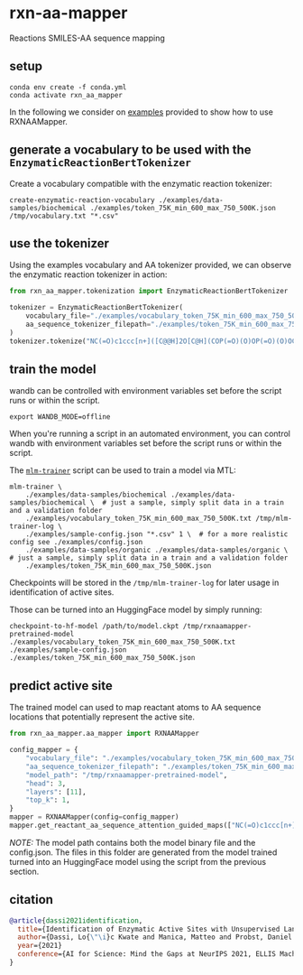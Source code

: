 # rxn-aa-mapper

Reactions SMILES-AA sequence mapping

## setup

```console
conda env create -f conda.yml
conda activate rxn_aa_mapper
```

In the following we consider on [examples](./examples) provided to show how to use RXNAAMapper.

## generate a vocabulary to be used with the `EnzymaticReactionBertTokenizer`

Create a vocabulary compatible with the enzymatic reaction tokenizer:

```console
create-enzymatic-reaction-vocabulary ./examples/data-samples/biochemical ./examples/token_75K_min_600_max_750_500K.json /tmp/vocabulary.txt "*.csv"
```

## use the tokenizer

Using the examples vocabulary and AA tokenizer provided, we can observe the enzymatic reaction tokenizer in action:

```python
from rxn_aa_mapper.tokenization import EnzymaticReactionBertTokenizer

tokenizer = EnzymaticReactionBertTokenizer(
    vocabulary_file="./examples/vocabulary_token_75K_min_600_max_750_500K.txt",
    aa_sequence_tokenizer_filepath="./examples/token_75K_min_600_max_750_500K.json"
)
tokenizer.tokenize("NC(=O)c1ccc[n+]([C@@H]2O[C@H](COP(=O)(O)OP(=O)(O)OC[C@H]3O[C@@H](n4cnc5c(N)ncnc54)[C@H](O)[C@@H]3O)[C@@H](O)[C@H]2O)c1.O=C([O-])CC(C(=O)[O-])C(O)C(=O)[O-]|AGGVKTVTLIPGDGIGPEISAAVMKIFDAAKAPIQANVRPCVSIEGYKFNEMYLDTVCLNIETACFATIKCSDFTEEICREVAENCKDIK>>O=C([O-])CCC(=O)C(=O)[O-]")
```

## train the model

wandb can be controlled with environment variables set before the script runs or within the script. 
```console
export WANDB_MODE=offline
```

When you're running a script in an automated environment, you can control wandb with environment variables set before the script runs or within the script.

The [`mlm-trainer`](./bin/mlm-trainer) script can be used to train a model via MTL:

```console
mlm-trainer \
    ./examples/data-samples/biochemical ./examples/data-samples/biochemical \  # just a sample, simply split data in a train and a validation folder
    ./examples/vocabulary_token_75K_min_600_max_750_500K.txt /tmp/mlm-trainer-log \
    ./examples/sample-config.json "*.csv" 1 \  # for a more realistic config see ./examples/config.json
    ./examples/data-samples/organic ./examples/data-samples/organic \  # just a sample, simply split data in a train and a validation folder
    ./examples/token_75K_min_600_max_750_500K.json
```

Checkpoints will be stored in the `/tmp/mlm-trainer-log` for later usage in identification of active sites.

Those can be turned into an HuggingFace model by simply running:

```console
checkpoint-to-hf-model /path/to/model.ckpt /tmp/rxnaamapper-pretrained-model ./examples/vocabulary_token_75K_min_600_max_750_500K.txt ./examples/sample-config.json ./examples/token_75K_min_600_max_750_500K.json
```

## predict active site

The trained model can used to map reactant atoms to AA sequence locations that potentially represent the active site.


```python
from rxn_aa_mapper.aa_mapper import RXNAAMapper

config_mapper = {
    "vocabulary_file": "./examples/vocabulary_token_75K_min_600_max_750_500K.txt",
    "aa_sequence_tokenizer_filepath": "./examples/token_75K_min_600_max_750_500K.json",
    "model_path": "/tmp/rxnaamapper-pretrained-model",
    "head": 3,
    "layers": [11],
    "top_k": 1,
}
mapper = RXNAAMapper(config=config_mapper)
mapper.get_reactant_aa_sequence_attention_guided_maps(["NC(=O)c1ccc[n+]([C@@H]2O[C@H](COP(=O)(O)OP(=O)(O)OC[C@H]3O[C@@H](n4cnc5c(N)ncnc54)[C@H](O)[C@@H]3O)[C@@H](O)[C@H]2O)c1.O=C([O-])CC(C(=O)[O-])C(O)C(=O)[O-]|AGGVKTVTLIPGDGIGPEISAAVMKIFDAAKAPIQANVRPCVSIEGYKFNEMYLDTVCLNIETACFATIKCSDFTEEICREVAENCKDIK>>O=C([O-])CCC(=O)C(=O)[O-]"])
```
*NOTE:* The model path contains both the model binary file and the config.json. The files in this folder are generated from the model trained turned into an HuggingFace model using the script from the previous section.

## citation

```bib
@article{dassi2021identification,
  title={Identification of Enzymatic Active Sites with Unsupervised Language Modeling},
  author={Dassi, Lo{\"\i}c Kwate and Manica, Matteo and Probst, Daniel and Schwaller, Philippe and Teukam, Yves Gaetan Nana and Laino, Teodoro},
  year={2021}
  conference={AI for Science: Mind the Gaps at NeurIPS 2021, ELLIS Machine Learning for Molecule Discovery Workshop 2021}
}
```

